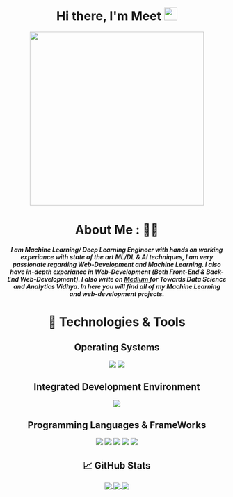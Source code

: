 <div align='center'>  
  
  # Hi there, I'm Meet <img src="https://raw.githubusercontent.com/MartinHeinz/MartinHeinz/master/wave.gif" width="30px">
  <img align="center" src="https://media.giphy.com/media/AFdcYElkoNAUE/giphy.gif" width="400px">
  
  # About Me : 👨‍💻
  ##### I am Machine Learning/ Deep Learning Engineer with hands on working experiance with state of the art ML/DL & AI techniques, I am very passionate regarding Web-Development and Machine Learning. I also have in-depth experiance in Web-Development (Both Front-End & Back-End Web-Development). I also write on <a href="https://medium.com/@MeetR"> Medium </a> for Towards Data Science and Analytics Vidhya. In here you will find all of my Machine Learning and web-development projects.
  
  
# 🔧 Technologies & Tools
<p>
  
  ## Operating Systems  
  ![](https://img.shields.io/badge/OS-Linux-informational?style=flat&logo=linux&logoColor=white&color=2bbc8a)
  ![](https://img.shields.io/badge/OS-Windows-informational?style=flat&logo=windows&logoColor=white&color=2bbc8a)

</p>

<p>
  
  ## Integrated Development Environment
  ![](https://img.shields.io/badge/Editor-Visual_Studio_Code-informational?style=flat&logo=Visual-Studio-Code&logoColor=white&color=2bbc8a)
  
  
</p>

<p>
  
  ## Programming Languages & FrameWorks
  ![](https://img.shields.io/badge/Python-informational?style=flat&logo=python&logoColor=white&color=2bbc8a)
  ![](https://img.shields.io/badge/Code-JavaScript-informational?style=flat&logo=javascript&logoColor=white&color=2bbc8a)
  ![](https://img.shields.io/badge/Code-CMake-informational?style=flat&logo=cmake&logoColor=white&color=2bbc8a)
  ![](https://img.shields.io/badge/Code-React-informational?style=flat&logo=react.js&logoColor=white&color=2bbc8a)
  ![](https://img.shields.io/badge/Shell-Bash-informational?style=flat&logo=gnu-bash&logoColor=white&color=2bbc8a)
  
  
  
</p>  


## &#x1f4c8; GitHub Stats

<a href="https://github.com/OriginalMeet/OriginalMeet">
  <img align="center" src="https://github-readme-stats.vercel.app/api/top-langs/?username=OriginalMeet&hide=java,html&title_color=ffffff&text_color=c9cacc&icon_color=2bbc8a&bg_color=1d1f21" />
</a>



<a href="https://github.com/MartinHeinz/python-project-blueprint">
  <img align="center" src="https://github-readme-stats.vercel.app/api/pin/?username=MartinHeinz&repo=python-project-blueprint&title_color=ffffff&text_color=c9cacc&icon_color=2bbc8a&bg_color=1d1f21" />
</a>


<a href="https://github.com/MartinHeinz/go-project-blueprint">
  <img align="center" src="https://github-readme-stats.vercel.app/api/pin/?username=MartinHeinz&repo=go-project-blueprint&title_color=ffffff&text_color=c9cacc&icon_color=2bbc8a&bg_color=1d1f21" />
</a>    



  
   

  
</div>


 
  

<!--
**OriginalMeet/OriginalMeet** is a ✨ _special_ ✨ repository because its `README.md` (this file) appears on your GitHub profile.

Here are some ideas to get you started:

- 🔭 I’m currently working on ...
- 🌱 I’m currently learning ...
- 👯 I’m looking to collaborate on ...
- 🤔 I’m looking for help with ...
- 💬 Ask me about ...
- 📫 How to reach me: ...
- 😄 Pronouns: ...
- ⚡ Fun fact: ...

-->

